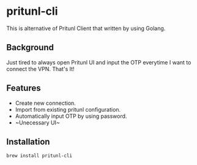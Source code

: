 # pritunl-cli
This is alternative of Pritunl Client that written by using Golang.  

## Background
Just tired to always open Pritunl UI and input the OTP everytime I want to connect the VPN.
That's It!

## Features
* Create new connection.
* Import from existing pritunl configuration.
* Automatically input OTP by using password. 
* ~Unecessary UI~

## Installation 
`brew install pritunl-cli`
